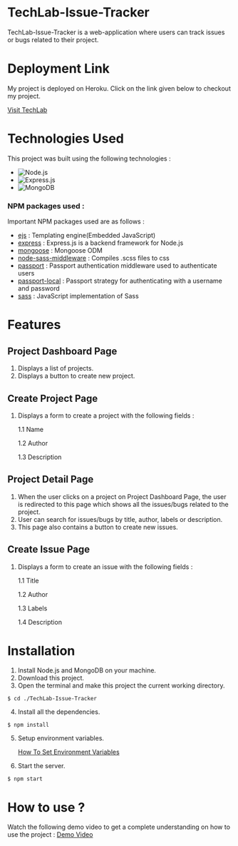 # TechLab-Issue-Tracker
TechLab-Issue-Tracker is a web-application where users can track issues or bugs related to their project.

# Deployment Link
My project is deployed on Heroku. Click on the link given below to checkout my project.

[Visit TechLab](https://techlab-issue-tracker.herokuapp.com/)

# Technologies Used
This project was built using the following technologies :
* <img alt="Node.js" src="https://img.shields.io/badge/Node.js-339933?style=for-the-badge&logo=nodedotjs&logoColor=white">
* <img alt="Express.js" src="https://img.shields.io/badge/Express.js-000000?style=for-the-badge&logo=express&logoColor=white">
* <img alt="MongoDB" src="https://img.shields.io/badge/MongoDB-4EA94B?style=for-the-badge&logo=mongodb&logoColor=white">

### NPM packages used :
Important NPM packages used are as follows :

* [ejs](https://ejs.co/) : Templating engine(Embedded JavaScript)
* [express](http://expressjs.com/) : Express.js is a backend framework for Node.js
* [mongoose](https://mongoosejs.com/) : Mongoose ODM
* [node-sass-middleware](https://www.npmjs.com/package/node-sass-middleware) : Compiles .scss files to css
* [passport](https://www.passportjs.org/) : Passport authentication middleware used to authenticate users
* [passport-local](https://www.passportjs.org/packages/passport-local/) : Passport strategy for authenticating with a username and password
* [sass](https://www.npmjs.com/package/sass) : JavaScript implementation of Sass

# Features

## Project Dashboard Page

1. Displays a list of projects.
2. Displays a button to create new project.

## Create Project Page 

1. Displays a form to create a project with the following fields :

     1.1 Name
   
     1.2 Author
   
     1.3 Description
   
## Project Detail Page

1. When the user clicks on a project on Project Dashboard Page, the user is redirected to this page which shows all the issues/bugs related to the project.
2. User can search for issues/bugs by title, author, labels or description.
3. This page also contains a button to create new issues.

## Create Issue Page

1. Displays a form to create an issue with the following fields :

     1.1 Title
   
     1.2 Author
   
     1.3 Labels
   
     1.4 Description
     
# Installation
1. Install Node.js and MongoDB on your machine.
2. Download this project.
3. Open the terminal and make this project the current working directory.
```
$ cd ./TechLab-Issue-Tracker
```
4. Install all the dependencies.
```
$ npm install
```
5. Setup environment variables.

     [How To Set Environment Variables](https://www.twilio.com/blog/2017/01/how-to-set-environment-variables.html)
     
6. Start the server.
```
$ npm start
```

# How to use ?

Watch the following demo video to get a complete understanding on how to use the project :
[Demo Video](https://drive.google.com/file/d/1zGe0xjvpOVQ1cuNHQTbnWYDwvi6znuiz/view)
